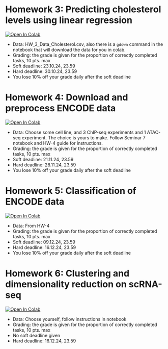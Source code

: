 # Homework 3: Predicting cholesterol levels using linear regression

<a target="_blank" href="https://colab.research.google.com/github/alllirik/hse_ml_bioinf/blob/main/homeworks/HW_3_(Regression).ipynb">
  <img src="https://colab.research.google.com/assets/colab-badge.svg" alt="Open In Colab"/>
</a>

* Data: HW_3_Data_Cholesterol.csv, also there is a `gdown` command in the notebook that will download the data for you in colab.
* Grading: the grade is given for the proportion of correctly completed tasks, 10 pts. max
* Soft deadline: 23.10.24, 23.59
* Hard deadline: 30.10.24, 23.59
* You lose 10% off your grade daily after the soft deadline

# Homework 4: Download and preprocess ENCODE data

<a target="_blank" href="https://colab.research.google.com/github/alllirik/hse_ml_bioinf/blob/main/homeworks/HW_4_(ENCODE).ipynb">
  <img src="https://colab.research.google.com/assets/colab-badge.svg" alt="Open In Colab"/>
</a>

* Data: Choose some cell line, and 3 ChIP-seq experiments and 1 ATAC-seq experiment. The choice is yours to make. Follow Seminar 7 notebook and HW-4 guide for instructions.
* Grading: the grade is given for the proportion of correctly completed tasks, 10 pts. max
* Soft deadline: 21.11.24, 23.59
* Hard deadline: 28.11.24, 23.59
* You lose 10% off your grade daily after the soft deadline

# Homework 5: Classification of ENCODE data

<a target="_blank" href="https://colab.research.google.com/github/alllirik/hse_ml_bioinf/blob/main/homeworks/HW_5_(Classification).ipynb">
  <img src="https://colab.research.google.com/assets/colab-badge.svg" alt="Open In Colab"/>
</a>

* Data: From HW-4
* Grading: the grade is given for the proportion of correctly completed tasks, 10 pts. max
* Soft deadline: 09.12.24, 23.59
* Hard deadline: 16.12.24, 23.59
* You lose 10% off your grade daily after the soft deadline

# Homework 6: Clustering and dimensionality reduction on scRNA-seq 

<a target="_blank" href="https://colab.research.google.com/github/alllirik/hse_ml_bioinf/blob/main/homeworks/HW_6_(clustering_&_reduction).ipynb">
  <img src="https://colab.research.google.com/assets/colab-badge.svg" alt="Open In Colab"/>
</a>

* Data: Choose yourself, follow instructions in notebook
* Grading: the grade is given for the proportion of correctly completed tasks, 10 pts. max
* No soft deadline given
* Hard deadline: 16.12.24, 23.59
